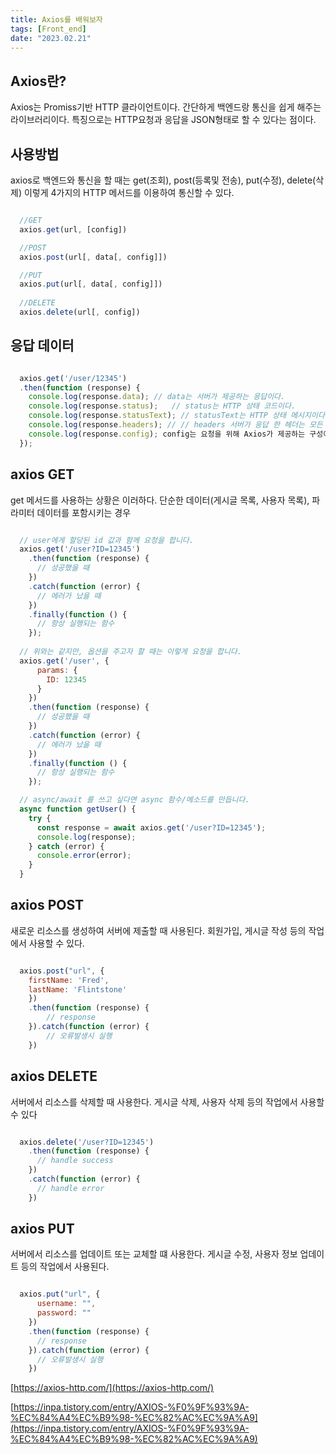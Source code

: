 ```yaml
---
title: Axios를 배워보자
tags: [Front_end]
date: "2023.02.21"
---
```

## Axios란? 

Axios는 Promiss기반 HTTP 클라이언트이다. 간단하게 백엔드랑 통신을 쉽게 해주는 라이브러리이다. 특징으로는 HTTP요청과 응답을 JSON형태로 할 수 있다는 점이다.

## 사용방법 

axios로 백엔드와 통신을 할 때는 get(조회), post(등록및 전송), put(수정), delete(삭제) 이렇게 4가지의 HTTP 메서드를 이용하여 통신할 수 있다. 

```javascript

  //GET
  axios.get(url, [config])

  //POST
  axios.post(url[, data[, config]])

  //PUT
  axios.put(url[, data[, config]])
  
  //DELETE
  axios.delete(url[, config])


```
## 응답 데이터 

```javascript

  axios.get('/user/12345')
  .then(function (response) {
    console.log(response.data); // data는 서버가 제공하는 응답이다.
    console.log(response.status);   // status는 HTTP 상태 코드이다.
    console.log(response.statusText); // statusText는 HTTP 상태 메시지이다.
    console.log(response.headers); // // headers 서버가 응답 한 헤더는 모든 헤더 이름이 소문자로 제공한다
    console.log(response.config); config는 요청을 위해 Axios가 제공하는 구성이다.
  });


```
## axios GET 

get 메서드를 사용하는 상황은 이러하다. 단순한 데이터(게시글 목록, 사용자 목록), 파라미터 데이터를 포함시키는 경우

```javascript

  // user에게 할당된 id 값과 함께 요청을 합니다.
  axios.get('/user?ID=12345')
    .then(function (response) {
      // 성공했을 때
    })
    .catch(function (error) {
      // 에러가 났을 때
    })
    .finally(function () {
      // 항상 실행되는 함수
    });
  
  // 위와는 같지만, 옵션을 주고자 할 때는 이렇게 요청을 합니다.
  axios.get('/user', {
      params: {
        ID: 12345
      }
    })
    .then(function (response) {
      // 성공했을 때
    })
    .catch(function (error) {
      // 에러가 났을 때
    })
    .finally(function () {
      // 항상 실행되는 함수
    });  

  // async/await 를 쓰고 싶다면 async 함수/메소드를 만듭니다. 
  async function getUser() {
    try {
      const response = await axios.get('/user?ID=12345');
      console.log(response);
    } catch (error) {
      console.error(error);
    }
  }


```
## axios POST 

새로운 리소스를 생성하여 서버에 제출할 때 사용된다. 회원가입, 게시글 작성 등의 작업에서 사용할 수 있다.

```javascript

  axios.post("url", {
    firstName: 'Fred',
    lastName: 'Flintstone'
    })
    .then(function (response) {
        // response  
    }).catch(function (error) {
        // 오류발생시 실행
    })


```
## axios DELETE 

서버에서 리소스를 삭제할 때 사용한다. 게시글 삭제, 사용자 삭제 등의 작업에서 사용할 수 있다

```javascript

  axios.delete('/user?ID=12345')
    .then(function (response) {
      // handle success
    })
    .catch(function (error) {
      // handle error
    })


```
## axios PUT 

서버에서 리소스를 업데이트 또는 교체할 떄 사용한다. 게시글 수정, 사용자 정보 업데이트 등의 작업에서 사용된다.

```javascript

  axios.put("url", {
      username: "",
      password: ""
    })
    .then(function (response) {
      // response  
    }).catch(function (error) {
      // 오류발생시 실행
    })


```
[https://axios-http.com/](https://axios-http.com/) 

[https://inpa.tistory.com/entry/AXIOS-%F0%9F%93%9A-%EC%84%A4%EC%B9%98-%EC%82%AC%EC%9A%A9](https://inpa.tistory.com/entry/AXIOS-%F0%9F%93%9A-%EC%84%A4%EC%B9%98-%EC%82%AC%EC%9A%A9) 
